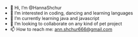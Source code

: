- 👋 Hi, I’m @HannaShchur
- 👀 I’m interested in coding, dancing and learning languages
- 🌱 I’m currently learning java and javascript
- 💞️ I’m looking to collaborate on any kind of pet project
- 📫 How to reach me:
ann.shchur666@gmail.com

<!---
HannaShchur/HannaShchur is a ✨ special ✨ repository because its `README.md` (this file) appears on your GitHub profile.
You can click the Preview link to take a look at your changes.
--->
